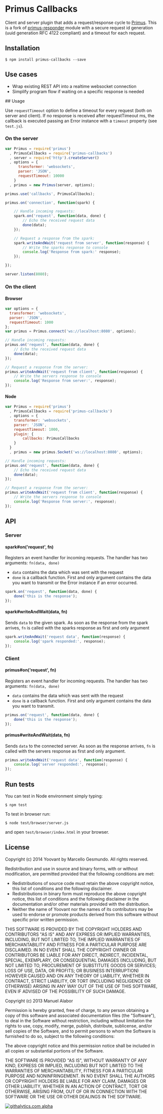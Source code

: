 # Primus Callbacks

Client and server plugin that adds a request/response cycle to [Primus](https://github.com/3rd-Eden/primus).
This is a fork of [primus-responder](https://www.npmjs.org/package/primus-responder) module with a secure request id generation (uuid generation RFC 4122 compliant) and a timeout for each request.

## Installation

	$ npm install primus-callbacks --save

## Use cases

* Wrap existing REST API into a realtime websocket connection
* Simplify program flow if waiting on a specific response is needed

## Usage

Use `requestTimeout` option to define a timeout for every request (both on server and client). If no response is received after requestTimeout ms, the callback is executed passing an Error instance with a `timeout` property (see `test.js`).

### On the server

```javascript
var Primus = require('primus')
  , PrimusCallbacks = require('primus-callbacks')
  , server = require('http').createServer()
  , options = {
      transformer: 'websockets',
      parser: 'JSON',
      requestTimeout: 10000
    }
  , primus = new Primus(server, options);

primus.use('callbacks', PrimusCallbacks);

primus.on('connection', function(spark) {

    // Handle incoming requests:
    spark.on('request', function(data, done) {
        // Echo the received request data
        done(data);
    });

    // Request a response from the spark:
    spark.writeAndWait('request from server', function(response) {
        // Write the sparks response to console
        console.log('Response from spark:' response);
    });

});

server.listen(8080);
```

### On the client

#### Browser

```javascript
var options = {
  transformer: 'websockets',
  parser: 'JSON',
  requestTimeout: 1000
};
var primus = Primus.connect('ws://localhost:8080', options);

// Handle incoming requests:
primus.on('request', function(data, done) {
    // Echo the received request data
    done(data);
});

// Request a response from the server:
primus.writeAndWait('request from client', function(response) {
    // Write the servers response to console
    console.log('Response from server:', response);
});
```

#### Node

```javascript
var Primus = require('primus')
  , PrimusCallbacks = require('primus-callbacks')
  , options = {
    transformer: 'websockets',
    parser: 'JSON',
    requestTimeout: 1000,
    plugin: {
        callbacks: PrimusCallbacks
    }
  }
  , primus = new primus.Socket('ws://localhost:8080', options);

// Handle incoming requests:
primus.on('request', function(data, done) {
    // Echo the received request data
    done(data);
});

// Request a response from the server:
primus.writeAndWait('request from client', function(response) {
    // Write the servers response to console
    console.log('Response from server:', response);
});
```

## API
### Server
#### spark#on('request', fn)
Registers an event handler for incoming requests. The handler has two arguments: `fn(data, done)`

* `data` contains the data which was sent with the request
* `done` is a callback function. First and only argument contains the data you want to transmit or the Error instance if an error occurred.


```javascript
spark.on('request', function(data, done) {
    done('this is the response');
});
```

#### spark#writeAndWait(data, fn)
Sends `data` to the given spark. As soon as the response from the spark arrives, `fn` is called with the sparks response as first and only argument

```javascript
spark.writeAndWait('request data', function(response) {
    console.log('spark responded:', response);
});
```

### Client
#### primus#on('request', fn)
Registers an event handler for incoming requests. The handler has two arguments: `fn(data, done)`

* `data` contains the data which was sent with the request
* `done` is a callback function. First and only argument contains the data you want to transmit.

```javascript
primus.on('request', function(data, done) {
    done('this is the response');
});
```

#### primus#writeAndWait(data, fn)
Sends `data` to the connected server. As soon as the response arrives, `fn` is called with the servers response as first and only argument.

```javascript
primus.writeAndWait('request data', function(response) {
    console.log('server responded:', response);
});
```

## Run tests

You can test in Node environment simply typing:

	$ npm test

To test in browser run:

    $ node test/browser/server.js

and open `test/browser/index.html` in your browser.

## License

Copyright (c) 2014 Yoovant by Marcello Gesmundo. All rights reserved.

Redistribution and use in source and binary forms, with or without modification, are permitted provided that the following conditions are met:

   * Redistributions of source code must retain the above copyright notice, this list of conditions and the following disclaimer.
   * Redistributions in binary form must reproduce the above copyright notice, this list of conditions and the following disclaimer in the documentation and/or other materials provided with the distribution.
   * Neither the name of Yoovant nor the names of its contributors may be used to endorse or promote products derived from this software without specific prior written permission.

THIS SOFTWARE IS PROVIDED BY THE COPYRIGHT HOLDERS AND CONTRIBUTORS "AS IS" AND ANY EXPRESS OR IMPLIED WARRANTIES, INCLUDING, BUT NOT LIMITED TO, THE IMPLIED WARRANTIES OF MERCHANTABILITY AND FITNESS FOR A PARTICULAR PURPOSE ARE DISCLAIMED. IN NO EVENT SHALL THE COPYRIGHT OWNER OR CONTRIBUTORS BE LIABLE FOR ANY DIRECT, INDIRECT, INCIDENTAL, SPECIAL, EXEMPLARY, OR CONSEQUENTIAL DAMAGES (INCLUDING, BUT NOT LIMITED TO, PROCUREMENT OF SUBSTITUTE GOODS OR SERVICES; LOSS OF USE, DATA, OR PROFITS; OR BUSINESS INTERRUPTION) HOWEVER CAUSED AND ON ANY THEORY OF LIABILITY, WHETHER IN CONTRACT, STRICT LIABILITY, OR TORT (INCLUDING NEGLIGENCE OR OTHERWISE) ARISING IN ANY WAY OUT OF THE USE OF THIS SOFTWARE, EVEN IF ADVISED OF THE POSSIBILITY OF SUCH DAMAGE.


Copyright (c) 2013 Manuel Alabor

Permission is hereby granted, free of charge, to any person obtaining a copy of this software and associated documentation files (the "Software"), to deal in the Software without restriction, including without limitation the rights to use, copy, modify, merge, publish, distribute, sublicense, and/or sell copies of the Software, and to permit persons to whom the Software is furnished to do so, subject to the following conditions:

The above copyright notice and this permission notice shall be included in all copies or substantial portions of the Software.

THE SOFTWARE IS PROVIDED "AS IS", WITHOUT WARRANTY OF ANY KIND, EXPRESS OR IMPLIED, INCLUDING BUT NOT LIMITED TO THE WARRANTIES OF MERCHANTABILITY, FITNESS FOR A PARTICULAR PURPOSE AND NONINFRINGEMENT. IN NO EVENT SHALL THE AUTHORS OR COPYRIGHT HOLDERS BE LIABLE FOR ANY CLAIM, DAMAGES OR OTHER LIABILITY, WHETHER IN AN ACTION OF CONTRACT, TORT OR OTHERWISE, ARISING FROM, OUT OF OR IN CONNECTION WITH THE SOFTWARE OR THE USE OR OTHER DEALINGS IN THE SOFTWARE.

[![githalytics.com alpha](https://cruel-carlota.pagodabox.com/ee2fdab579aeb924bad0df6e6f6beeee "githalytics.com")](http://githalytics.com/swissmanu/primus-responder)

